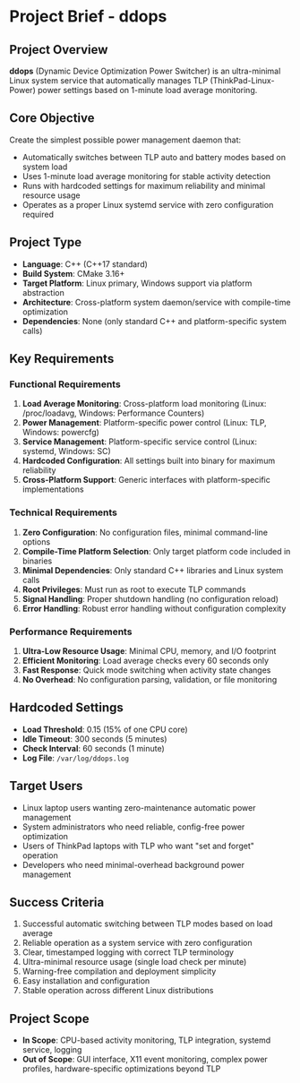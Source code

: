 # Project Brief - ddops

## Project Overview
**ddops** (Dynamic Device Optimization Power Switcher) is an ultra-minimal Linux system service that automatically manages TLP (ThinkPad-Linux-Power) power settings based on 1-minute load average monitoring.

## Core Objective
Create the simplest possible power management daemon that:
- Automatically switches between TLP auto and battery modes based on system load
- Uses 1-minute load average monitoring for stable activity detection
- Runs with hardcoded settings for maximum reliability and minimal resource usage
- Operates as a proper Linux systemd service with zero configuration required

## Project Type
- **Language**: C++ (C++17 standard)
- **Build System**: CMake 3.16+
- **Target Platform**: Linux primary, Windows support via platform abstraction
- **Architecture**: Cross-platform system daemon/service with compile-time optimization
- **Dependencies**: None (only standard C++ and platform-specific system calls)

## Key Requirements

### Functional Requirements
1. **Load Average Monitoring**: Cross-platform load monitoring (Linux: /proc/loadavg, Windows: Performance Counters)
2. **Power Management**: Platform-specific power control (Linux: TLP, Windows: powercfg)
3. **Service Management**: Platform-specific service control (Linux: systemd, Windows: SC)
4. **Hardcoded Configuration**: All settings built into binary for maximum reliability
5. **Cross-Platform Support**: Generic interfaces with platform-specific implementations

### Technical Requirements
1. **Zero Configuration**: No configuration files, minimal command-line options
2. **Compile-Time Platform Selection**: Only target platform code included in binaries
2. **Minimal Dependencies**: Only standard C++ libraries and Linux system calls
3. **Root Privileges**: Must run as root to execute TLP commands
4. **Signal Handling**: Proper shutdown handling (no configuration reload)
5. **Error Handling**: Robust error handling without configuration complexity

### Performance Requirements
1. **Ultra-Low Resource Usage**: Minimal CPU, memory, and I/O footprint
2. **Efficient Monitoring**: Load average checks every 60 seconds only
3. **Fast Response**: Quick mode switching when activity state changes
4. **No Overhead**: No configuration parsing, validation, or file monitoring

## Hardcoded Settings
- **Load Threshold**: 0.15 (15% of one CPU core)
- **Idle Timeout**: 300 seconds (5 minutes)
- **Check Interval**: 60 seconds (1 minute)
- **Log File**: `/var/log/ddops.log`

## Target Users
- Linux laptop users wanting zero-maintenance automatic power management
- System administrators who need reliable, config-free power optimization
- Users of ThinkPad laptops with TLP who want "set and forget" operation
- Developers who need minimal-overhead background power management

## Success Criteria
1. Successful automatic switching between TLP modes based on load average
2. Reliable operation as a system service with zero configuration
3. Clear, timestamped logging with correct TLP terminology
4. Ultra-minimal resource usage (single load check per minute)
5. Warning-free compilation and deployment simplicity
4. Easy installation and configuration
5. Stable operation across different Linux distributions

## Project Scope
- **In Scope**: CPU-based activity monitoring, TLP integration, systemd service, logging
- **Out of Scope**: GUI interface, X11 event monitoring, complex power profiles, hardware-specific optimizations beyond TLP
